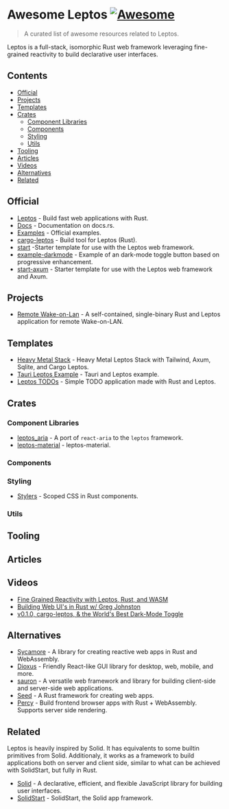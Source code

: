# Awesome Leptos [![Awesome](https://awesome.re/badge.svg)](https://awesome.re)

> A curated list of awesome resources related to Leptos.

Leptos is a full-stack, isomorphic Rust web framework leveraging fine-grained reactivity to build declarative user interfaces.

## Contents

- [Official](#official)
- [Projects](#projects)
- [Templates](#templates)
- [Crates](#crates)
  - [Component Libraries](#component-libraries)
  - [Components](#components)
  - [Styling](#styling)
  - [Utils](#utils)
- [Tooling](#tooling)
- [Articles](#articles)
- [Videos](#videos)
- [Alternatives](#alternatives)
- [Related](#related)

## Official

- [Leptos](https://github.com/leptos-rs/leptos) - Build fast web applications with Rust.
- [Docs](https://docs.rs/leptos/latest/leptos/index.html) - Documentation on docs.rs.
- [Examples](https://github.com/leptos-rs/leptos/tree/main/examples) - Official examples.
- [cargo-leptos](https://github.com/leptos-rs/cargo-leptos) - Build tool for Leptos (Rust).
- [start](https://github.com/leptos-rs/start) -Starter template for use with the Leptos web framework.
- [example-darkmode](https://github.com/leptos-rs/example-darkmode) - Example of an dark-mode toggle button based on progressive enhancement.
- [start-axum](https://github.com/leptos-rs/start-axum) - Starter template for use with the Leptos web framework and Axum.

## Projects

- [Remote Wake-on-Lan](https://github.com/beeb/remote-wol-rs) - A self-contained, single-binary Rust and Leptos application for remote Wake-on-LAN.

## Templates

- [Heavy Metal Stack](https://github.com/benwis/leptos-heavy-metal-stack) - Heavy Metal Leptos Stack with Tailwind, Axum, Sqlite, and Cargo Leptos.
- [Tauri Leptos Example](https://github.com/michalvavra/tauri-leptos-example) - Tauri and Leptos example.
- [Leptos TODOs](https://github.com/MysteryCoder456/leptos_todo_app) - Simple TODO application made with Rust and Leptos.

## Crates

### Component Libraries

- [leptos_aria](https://github.com/ifiokjr/leptos_aria) - A port of `react-aria` to the `leptos` framework.
- [leptos-material](https://github.com/ModProg/leptos-material) - leptos-material.

### Components

### Styling

- [Stylers](https://github.com/abishekatp/stylers) - Scoped CSS in Rust components.

### Utils

## Tooling

## Articles

## Videos

- [Fine Grained Reactivity with Leptos, Rust, and WASM](https://www.youtube.com/watch?v=9BolA2WTH7U)
- [Building Web UI's in Rust w/ Greg Johnston](https://www.youtube.com/watch?v=zgY7ql1xwW4)
- [v0.1.0, cargo-leptos, & the World's Best Dark-Mode Toggle](https://www.youtube.com/watch?v=AD3FHodVgE8)

## Alternatives

- [Sycamore](https://github.com/sycamore-rs/sycamore) - A library for creating reactive web apps in Rust and WebAssembly.
- [Dioxus](https://github.com/DioxusLabs/dioxus) - Friendly React-like GUI library for desktop, web, mobile, and more.
- [sauron](https://github.com/ivanceras/sauron) - A versatile web framework and library for building client-side and server-side web applications.
- [Seed](https://github.com/seed-rs/seed) - A Rust framework for creating web apps.
- [Percy](https://github.com/chinedufn/percy) - Build frontend browser apps with Rust + WebAssembly. Supports server side rendering.

## Related

Leptos is heavily inspired by Solid. It has equivalents to some builtin primitives from Solid. Additionaly, it works as a framework to build applications both on server and client side, similar to what can be achieved with SolidStart, but fully in Rust.

- [Solid](https://github.com/solidjs/solid) - A declarative, efficient, and flexible JavaScript library for building user interfaces.
- [SolidStart](https://github.com/solidjs/solid-start) - SolidStart, the Solid app framework.
